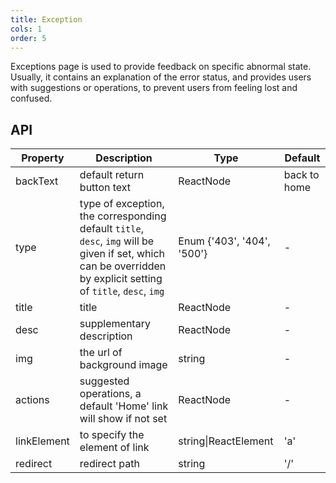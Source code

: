 ```yaml
---
title: Exception
cols: 1
order: 5
---
```


Exceptions page is used to provide feedback on specific abnormal state. Usually, it contains an explanation of the error status, and provides users with suggestions or operations, to prevent users from feeling lost and confused.

## API

Property | Description | Type | Default
---------|-------------|------|--------
| backText | default return button text | ReactNode | back to home |
type | type of exception, the corresponding default `title`, `desc`, `img` will be given if set, which can be overridden by explicit setting of `title`, `desc`, `img` | Enum {'403', '404', '500'} | -
title | title | ReactNode | -
desc | supplementary description | ReactNode | -
img | the url of background image | string | -
actions | suggested operations, a default 'Home' link will show if not set | ReactNode | -
linkElement | to specify the element of link | string\|ReactElement | 'a'
redirect | redirect path | string | '/'

